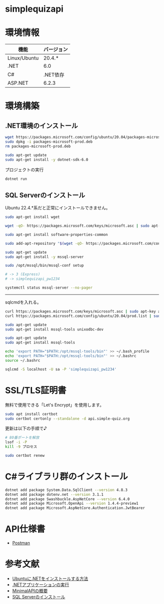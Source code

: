 # simplequizapi


# 環境情報

| 機能 | バージョン |
| ---- | ---- |
| Linux/Ubuntu | 20.4.* |
| .NET | 6.0 |
| C# | .NET依存 |
| ASP.NET | 6.2.3 |


# 環境構築


## .NET環境のインストール

```bash
wget https://packages.microsoft.com/config/ubuntu/20.04/packages-microsoft-prod.deb -O packages-microsoft-prod.deb
sudo dpkg -i packages-microsoft-prod.deb
rm packages-microsoft-prod.deb

sudo apt-get update
sudo apt-get install -y dotnet-sdk-6.0
```

プロジェクトの実行

```bash
dotnet run
```


## SQL Serverのインストール

Ubuntu 22.4.*系だと正常にインストールできません。

```bash
sudo apt-get install wget

wget -qO- https://packages.microsoft.com/keys/microsoft.asc | sudo apt-key add -

sudo apt-get install software-properties-common

sudo add-apt-repository "$(wget -qO- https://packages.microsoft.com/config/ubuntu/20.04/mssql-server-preview.list)"

sudo apt-get update
sudo apt-get install -y mssql-server
```



```bash
sudo /opt/mssql/bin/mssql-conf setup

# -> 3 (Express)
# -> simplequizapi_pw1234

systemctl status mssql-server --no-pager
```

---

sqlcmdを入れる。


```bash
curl https://packages.microsoft.com/keys/microsoft.asc | sudo apt-key add -
curl https://packages.microsoft.com/config/ubuntu/20.04/prod.list | sudo tee /etc/apt/sources.list.d/msprod.list

sudo apt-get update
sudo apt-get install mssql-tools unixodbc-dev

sudo apt-get update 
sudo apt-get install mssql-tools

echo 'export PATH="$PATH:/opt/mssql-tools/bin"' >> ~/.bash_profile
echo 'export PATH="$PATH:/opt/mssql-tools/bin"' >> ~/.bashrc
source ~/.bashrc

sqlcmd -S localhost -U sa -P 'simplequizapi_pw1234'
```




# SSL/TLS証明書

無料で使用できる「Let's Encrypt」を使用します。

```bash
sudo apt install certbot
sudo certbot certonly --standalone -d api.simple-quiz.org
```

更新は以下の手順で♪

```bash
# 80番ポートを解放
lsof -i -P
kill -9 プロセス

sudo certbot renew
```



# C#ライブラリ群のインストール

```bash
dotnet add package System.Data.SqlClient --version 4.8.3
dotnet add package dotenv.net --version 3.1.1
dotnet add package Swashbuckle.AspNetCore --version 6.4.0
dotnet add package Microsoft.OpenApi --version 1.4.4-preview1
dotnet add package Microsoft.AspNetCore.Authentication.JwtBearer
```





# API仕様書

- [Postman](https://simple-quiz-api.postman.co/workspace/)



# 参考文献

- [Ubuntuに.NETをインストールする方法](https://learn.microsoft.com/ja-jp/dotnet/core/install/linux-ubuntu)
- [.NETアプリケーションの実行](https://learn.microsoft.com/ja-jp/troubleshoot/developer/webapps/aspnetcore/practice-troubleshoot-linux/2-1-create-configure-aspnet-core-applications)
- [MinimalAPIの概要](https://learn.microsoft.com/ja-jp/aspnet/core/fundamentals/minimal-apis?view=aspnetcore-6.0)
- [SQL Serverのインストール](https://learn.microsoft.com/ja-jp/sql/linux/quickstart-install-connect-ubuntu?view=sql-server-ver16)
